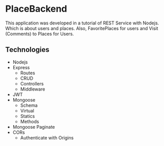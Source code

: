 # PlaceBackend

This application was developed in a tutorial of REST Service with Nodejs.
Which is about users and places. Also, FavoritePlaces for users and Visit (Comments) to Places for Users.

## Technologies
- Nodejs
- Express
  - Routes
  - CRUD
  - Controllers
  - Middleware
- JWT
- Mongoose
  - Schema
  - Virtual
  - Statics
  - Methods
- Mongoose Paginate
- CORs
  - Authenticate with Origins
 
